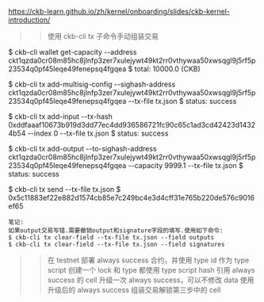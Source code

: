 https://ckb-learn.github.io/zh/kernel/onboarding/slides/ckb-kernel-introduction/

>>使用 ckb-cli tx 子命令手动组装交易

$ ckb-cli wallet get-capacity --address ckt1qzda0cr08m85hc8jlnfp3zer7xulejywt49kt2rr0vthywaa50xwsqgl9j5rf5p23534q0pf45leqe49fenepsq4fgqea
$ total: 10000.0 (CKB)

$ ckb-cli tx add-multisig-config --sighash-address  ckt1qzda0cr08m85hc8jlnfp3zer7xulejywt49kt2rr0vthywaa50xwsqgl9j5rf5p23534q0pf45leqe49fenepsq4fgqea  --tx-file tx.json
$ status: success

$ ckb-cli tx add-input --tx-hash 0xddfaaaf10673b919d3dd77ec4dd936586721fc90c65c1ad3cd42423d14324b54 --index 0 --tx-file tx.json
$ status: success

$ ckb-cli tx add-output --to-sighash-address ckt1qzda0cr08m85hc8jlnfp3zer7xulejywt49kt2rr0vthywaa50xwsqgl9j5rf5p23534q0pf45leqe49fenepsq4fgqea --capacity 9999.1 --tx-file tx.json 
$ status: success

$ ckb-cli tx send --tx-file tx.json
$ 0x5c11883ef22e882d1574cb85e7c249bc4e3d4cff31e765b220de576c9016ef65

```
笔记:
如果output交易写错.需要撤销output和signature字段的填写.使用如下命令:
$ ckb-cli tx clear-field --tx-file tx.json --field outputs
$ ckb-cli tx clear-field --tx-file tx.json --field signatures
```


>>在 testnet 部署 always success 合约，并使用 type id 作为 type script
>>创建一个 lock 和 type 都使用 type script hash 引用 always success 的 cell
>>升级一次 always success，可以不修改 data
>>使用升级后的 always success 组装交易解锁第三步中的 cell